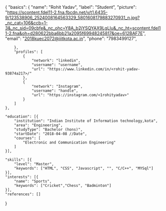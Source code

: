 {
	"basics": {
		"name": "Rohit Yadav",
		"label": "Student",
		"picture": "https://scontent.fdel11-2.fna.fbcdn.net/v/t1.6435-9/123538906_2524008164563329_5801608179883270931_n.jpg?_nc_cat=106&ccb=1-3&_nc_sid=09cbfe&_nc_ohc=Y8A_b2jYSQYAX9LgLlu&_nc_ht=scontent.fdel11-2.fna&oh=d280622bba6bb21a2095f69948245817&oe=612BAF7E",
		"email": "2018kuec2072@iiitkota.ac.in",
		"phone": "7983499127",
		
		},
		"profiles": [
			{
				"network": "linkedin",
				"username": "username",
				"url": "https://www.linkedin.com/in/<rohit-yadav-93874a217>/"
			},
			{
				"network": "Instagram",
				"username": "handle",
				"url": "https://instagram.com/<1rohityadav>"
			}
		]
	},
	
	"education": [{
		"institution": "Indian Institute of Information technology,kota",
		"area": "Engineering",
		"studyType": "Bachelor (hons)",
		"startDate": "2018-04-08 //Date",
		"courses": [
			"Electronic and Communication Engineering"
		]
	}],
	
	"skills": [{
		"level": "Master",
		"keywords": ["HTML", "CSS", "Javascript", "", "C/C++", "MYSql"]
	}],
	"interests": [{
		"name": "Sports",
		"keywords": ["Cricket","Chess", "Badminton"]
	}],
	"references": []
}
